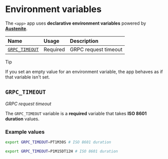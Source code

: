 # Environment variables

The `<app>` app uses **declarative environment variables** powered by **[Austenite]**.

[austenite]: https://github.com/ezzatron/austenite

| Name                            | Usage    | Description          |
| :------------------------------ | :------- | :------------------- |
| [`GRPC_TIMEOUT`](#grpc_timeout) | Required | GRPC request timeout |

<!-- prettier-ignore-start -->

> [!TIP]
> If you set an empty value for an environment variable, the app behaves as if that variable isn't set.

<!-- prettier-ignore-end -->

## `GRPC_TIMEOUT`

_GRPC request timeout_

The `GRPC_TIMEOUT` variable is a **required** variable that takes **ISO 8601 duration** values.

### Example values

```sh
export GRPC_TIMEOUT=PT1M30S # ISO 8601 duration
```

```sh
export GRPC_TIMEOUT=P1M15DT12H # ISO 8601 duration
```
